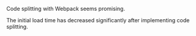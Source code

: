 Code splitting with Webpack seems promising.

The initial load time has decreased significantly after implementing code splitting.